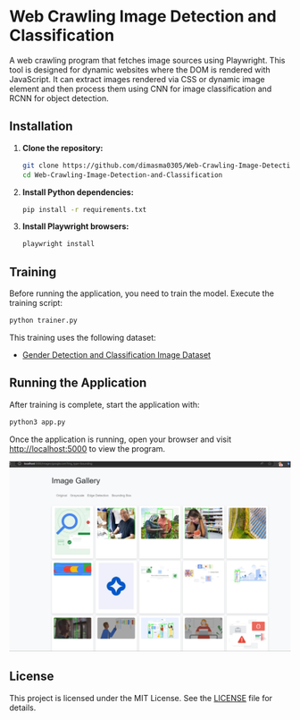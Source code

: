 # Web Crawling Image Detection and Classification

A web crawling program that fetches image sources using Playwright. This tool is designed for dynamic websites where the DOM is rendered with JavaScript. It can extract images rendered via CSS or dynamic image element and then process them using CNN for image classification and RCNN for object detection.

## Installation

1. **Clone the repository:**
   ```bash
   git clone https://github.com/dimasma0305/Web-Crawling-Image-Detection-and-Classification.git
   cd Web-Crawling-Image-Detection-and-Classification
   ```

2. **Install Python dependencies:**
   ```bash
   pip install -r requirements.txt
   ```

3. **Install Playwright browsers:**
   ```bash
   playwright install
   ```

## Training

Before running the application, you need to train the model. Execute the training script:

```bash
python trainer.py
```

This training uses the following dataset:

- [Gender Detection and Classification Image Dataset](https://www.kaggle.com/datasets/trainingdatapro/gender-detection-and-classification-image-dataset)

## Running the Application

After training is complete, start the application with:

```bash
python3 app.py
```

Once the application is running, open your browser and visit [http://localhost:5000](http://localhost:5000) to view the program.

![image](image.png)

## License

This project is licensed under the MIT License. See the [LICENSE](LICENSE) file for details.
